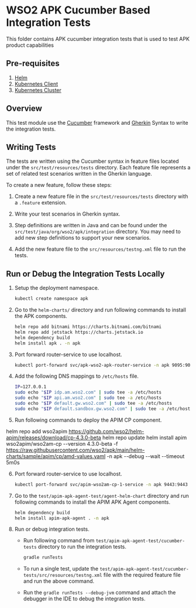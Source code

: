 # WSO2 APK Cucumber Based Integration Tests

This folder contains APK cucumber integration tests that is used to test APK product capabilities

## Pre-requisites

1. [Helm](https://helm.sh/docs/intro/install/)
2. [Kubernetes Client](https://kubernetes.io/docs/tasks/tools/install-kubectl/)
3. [Kubernetes Cluster](https://kubernetes.io/docs/setup)

## Overview

This test module use the [Cucumber](https://cucumber.io/) framework and [Gherkin](https://cucumber.io/docs/gherkin/) Syntax to write the integration tests.

## Writing Tests

The tests are written using the Cucumber syntax in feature files located under the `src/test/resources/tests` directory. Each feature file represents a set of related test scenarios written in the Gherkin language.

To create a new feature, follow these steps:

1. Create a new feature file in the `src/test/resources/tests` directory with a `.feature` extension.

2. Write your test scenarios in Gherkin syntax.

3. Step definitions are written in Java and can be found under the `src/test/java/org/wso2/apk/integration` directory. You may need to add new step definitions to support your new scenarios.

4. Add the new feature file to the `src/resources/testng.xml` file to run the tests.

## Run or Debug the Integration Tests Locally

1. Setup the deployment namespace.

    ```bash
    kubectl create namespace apk
    ```

2. Go to the `helm-charts/` directory and run following commands to install the APK components.

    ```bash
    helm repo add bitnami https://charts.bitnami.com/bitnami
    helm repo add jetstack https://charts.jetstack.io
    helm dependency build
    helm install apk . -n apk
    ```

3. Port forward router-service to use localhost.

    ```bash
    kubectl port-forward svc/apk-wso2-apk-router-service -n apk 9095:9095
    ```

4. Add the following DNS mappings to `/etc/hosts` file.

    ```bash
    IP=127.0.0.1
    sudo echo "$IP idp.am.wso2.com" | sudo tee -a /etc/hosts
    sudo echo "$IP api.am.wso2.com" | sudo tee -a /etc/hosts
    sudo echo "$IP default.gw.wso2.com" | sudo tee -a /etc/hosts
    sudo echo "$IP default.sandbox.gw.wso2.com" | sudo tee -a /etc/hosts
    ```
   
5. Run following commands to deploy the APIM CP component.

helm repo add wso2apim https://github.com/wso2/helm-apim/releases/download/cp-4.3.0-beta
helm repo update
helm install apim wso2apim/wso2am-cp --version 4.3.0-beta -f https://raw.githubusercontent.com/wso2/apk/main/helm-charts/sample/apim/cp/amd-values.yaml -n apk --debug --wait --timeout 5m0s

6. Port forward router-service to use localhost.

    ```bash
    kubectl port-forward svc/apim-wso2am-cp-1-service -n apk 9443:9443
    ```
   
7. Go to the `test/apim-apk-agent-test/agent-helm-chart` directory and run following commands to install the APIM APK Agent components.

    ```bash
    helm dependency build
    helm install apim-apk-agent . -n apk
    ```

8. Run or debug integration tests.

   - Run following command from `test/apim-apk-agent-test/cucumber-tests` directory to run the integration tests.

       ```bash
       gradle runTests
       ```
   - To run a single test, update the `test/apim-apk-agent-test/cucumber-tests/src/resources/testng.xml` file with the required feature file and run the above command.

   - Run the `gradle runTests --debug-jvm` command and attach the debugger in the IDE to debug the integration tests.
